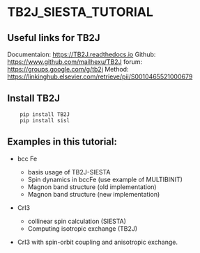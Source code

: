 # TB2J\_SIESTA\_TUTORIAL

## Useful links for TB2J
 Documentaion: https://TB2J.readthedocs.io
 Github: https://www.github.com/mailhexu/TB2J
 forum: https://groups.google.com/g/tb2j
 Method: https://linkinghub.elsevier.com/retrieve/pii/S0010465521000679

## Install TB2J

```
    pip install TB2J
    pip install sisl
```

## Examples in this tutorial:
- bcc Fe 
  - basis usage of TB2J-SIESTA 
  - Spin dynamics in bccFe (use example of MULTIBINIT)
  - Magnon band structure (old implementation)
  - Magnon band structure (new implementation)


- CrI3 
  - collinear spin calculation (SIESTA)
  - Computing isotropic exchange (TB2J)

- CrI3 with spin-orbit coupling and anisotropic exchange. 



